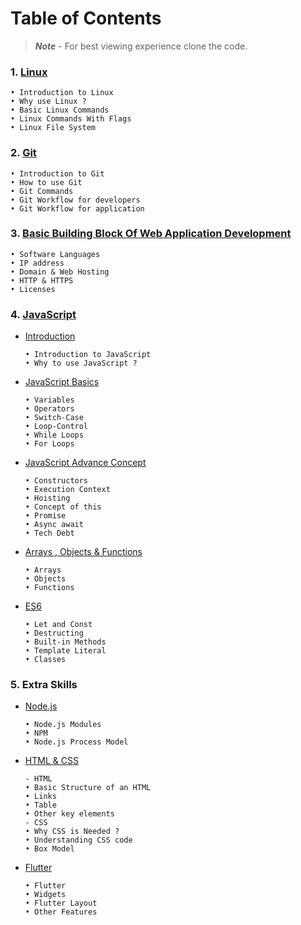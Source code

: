 # Table of Contents

>**_Note_** - For best viewing experience clone the code.


### 1. [Linux](linux/linux.md)
   
    • Introduction to Linux
    • Why use Linux ?
    • Basic Linux Commands
    • Linux Commands With Flags
    • Linux File System

### 2. [Git](git/git.md)

    • Introduction to Git
    • How to use Git
    • Git Commands
    • Git Workflow for developers
    • Git Workflow for application

### 3. [Basic Building Block Of Web Application Development](webApplicationDevelopment/webApplicationDevelopment.md)

    • Software Languages
    • IP address
    • Domain & Web Hosting
    • HTTP & HTTPS
    • Licenses

### 4. [JavaScript](javascript/introduction.md)
 * [Introduction](javascript/introduction.md)
     
       • Introduction to JavaScript
       • Why to use JavaScript ?

 * [JavaScript Basics](javascript/javascriptBasics.md)
      
       • Variables
       • Operators
       • Switch-Case
       • Loop-Control
       • While Loops
       • For Loops

 * [JavaScript Advance Concept](javascript/javascriptAdvanced.md)
      
       • Constructors
       • Execution Context
       • Hoisting
       • Concept of this
       • Promise
       • Async await
       • Tech Debt

 * [Arrays , Objects & Functions](javascript/arraysObject&Function.md)

       • Arrays 
       • Objects
       • Functions

 * [ES6](javascript/es6.md)
       
       • Let and Const
       • Destructing
       • Built-in Methods
       • Template Literal
       • Classes

### 5. Extra Skills
   * [Node.js](node.js/node.js.md)
         
         • Node.js Modules
         • NPM
         • Node.js Process Model

   * [HTML & CSS](html&css/html&css.md)

         - HTML
         • Basic Structure of an HTML
         • Links
         • Table
         • Other key elements
         - CSS
         • Why CSS is Needed ?
         • Understanding CSS code
         • Box Model 
   * [Flutter](flutter/flutter.md)

         • Flutter
         • Widgets
         • Flutter Layout
         • Other Features
  